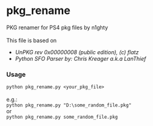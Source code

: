 # pkg_rename
PKG renamer for PS4 pkg files by n1ghty
<br><br>
This file is based on
- *UnPKG rev 0x00000008 (public edition), (c) flatz*
- *Python SFO Parser by: Chris Kreager a.k.a LanThief*

### Usage
`python pkg_rename.py <your_pkg_file>`  
<br>
e.g.:  
`python pkg_rename.py "D:\some_random_file.pkg"`  
or  
`python pkg_rename.py some_random_file.pkg`  
